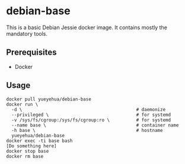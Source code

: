 debian-base
===========

This is a basic Debian Jessie docker image.
It contains mostly the mandatory tools.

Prerequisites
-------------

- Docker

Usage
-----

```text
docker pull yueyehua/debian-base
docker run \
  -d \                                           # daemonize
  --privileged \                                 # for systemd
  -v /sys/fs/cgroup:/sys/fs/cgroup:ro \          # for systemd
  --name base \                                  # container name
  -h base \                                      # hostname
  yueyehua/debian-base
docker exec -ti base bash
[Do something here]
docker stop base
docker rm base
```
